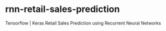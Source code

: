 # rnn-retail-sales-prediction
Tensorflow | Keras Retail Sales Prediction using Recurrent Neural Networks
